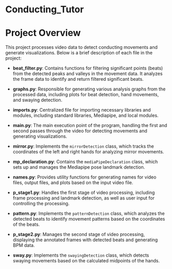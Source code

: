 # Conducting_Tutor
# Project Overview

This project processes video data to detect conducting movements and generate visualizations. Below is a brief description of each file in the project:

- **beat_filter.py**: Contains functions for filtering significant points (beats) from the detected peaks and valleys in the movement data. It analyzes the frame data to identify and return filtered significant beats.

- **graphs.py**: Responsible for generating various analysis graphs from the processed data, including plots for beat detection, hand movements, and swaying detection.

- **imports.py**: Centralized file for importing necessary libraries and modules, including standard libraries, Mediapipe, and local modules.

- **main.py**: The main execution point of the program, handling the first and second passes through the video for detecting movements and generating visualizations.

- **mirror.py**: Implements the `mirrorDetection` class, which tracks the coordinates of the left and right hands for analyzing mirror movements.

- **mp_declaration.py**: Contains the `mediaPipeDeclaration` class, which sets up and manages the Mediapipe pose landmark detection.

- **names.py**: Provides utility functions for generating names for video files, output files, and plots based on the input video file.

- **p_stage1.py**: Handles the first stage of video processing, including frame processing and landmark detection, as well as user input for controlling the processing.

- **pattern.py**: Implements the `patternDetection` class, which analyzes the detected beats to identify movement patterns based on the coordinates of the beats.

- **p_stage2.py**: Manages the second stage of video processing, displaying the annotated frames with detected beats and generating BPM data.

- **sway.py**: Implements the `swayingDetection` class, which detects swaying movements based on the calculated midpoints of the hands.
